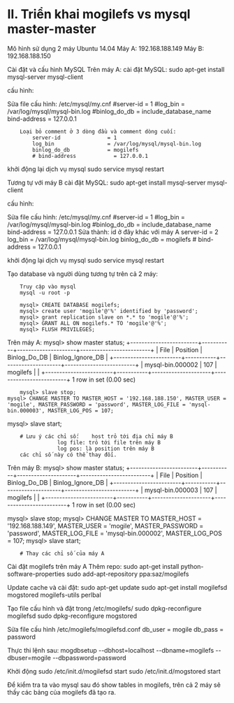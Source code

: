 # II. Triển khai mogilefs vs mysql master-master
Mô hình sử dụng 2 máy Ubuntu 14.04 
	Máy A: 192.168.188.149
	Máy B: 192.168.188.150
	
Cài đặt và cấu hình MySQL Trên máy A:
cài đặt MySQL: 
		sudo apt-get install mysql-server mysql-client	
	
cấu hình:

Sửa file cấu hình: /etc/mysql/my.cnf
		#server-id              = 1
			#log_bin                = /var/log/mysql/mysql-bin.log
			#binlog_do_db           = include_database_name
			bind-address            = 127.0.0.1
		
		Loại bỏ comment ở 3 dòng đầu và comment dòng cuối:
			server-id               = 1
			log_bin                 = /var/log/mysql/mysql-bin.log
			binlog_do_db            = mogilefs
			# bind-address            = 127.0.0.1

khởi động lại dịch vụ mysql
		sudo service mysql restart

Tương tự với máy B
cài đặt MySQL: 
		sudo apt-get install mysql-server mysql-client	
	
cấu hình:

Sửa file cấu hình: /etc/mysql/my.cnf
		#server-id              = 1
			#log_bin                = /var/log/mysql/mysql-bin.log
			#binlog_do_db           = include_database_name
			bind-address            = 127.0.0.1
		Sửa thành: id ở đây khác với máy A 
			server-id               = 2
			log_bin                 = /var/log/mysql/mysql-bin.log
			binlog_do_db            = mogilefs
			# bind-address            = 127.0.0.1

khởi động lại dịch vụ mysql
		sudo service mysql restart

Tạo database và người dùng tương tự trên cả 2 máy:

		Truy cập vào mysql 
		mysql -u root -p
		
		mysql> CREATE DATABASE mogilefs;
		mysql> create user 'mogile'@'%' identified by 'password';
		mysql> grant replication slave on *.* to 'mogile'@'%';
		mysql> GRANT ALL ON mogilefs.* TO 'mogile'@'%';
		mysql> FLUSH PRIVILEGES;

Trên máy A:
		mysql> show master status;
		+------------------------+-----------+---------------------+-------------------------+
| File                        | Position | Binlog_Do_DB | Binlog_Ignore_DB |
+------------------------+-----------+---------------------+-------------------------+
| mysql-bin.000002 |        107 | mogilefs           |                                |
+------------------------+-----------+---------------------+-------------------------+
1 row in set (0.00 sec)
		
		mysql> slave stop;
	mysql> CHANGE MASTER TO MASTER_HOST = '192.168.188.150', MASTER_USER = 'mogile', MASTER_PASSWORD = 'password', MASTER_LOG_FILE = 'mysql-bin.000003', MASTER_LOG_POS = 107; 
 mysql> slave start;
		
		# Lưu ý các chỉ số:    host trỏ tới địa chỉ máy B
					log file: trỏ tới file trên máy B
					log pos: là position trên máy B
		các chỉ số này có thể thay đổi.




Trên máy B:
	mysql> show master status;
		+------------------------+-----------+---------------------+-------------------------+
| File                        | Position | Binlog_Do_DB | Binlog_Ignore_DB |
+------------------------+-----------+---------------------+-------------------------+
| mysql-bin.000003 |        107 | mogilefs           |                                |
+------------------------+-----------+---------------------+-------------------------+
1 row in set (0.00 sec)

mysql> slave stop;
	mysql> CHANGE MASTER TO MASTER_HOST = '192.168.188.149', MASTER_USER = 'mogile', MASTER_PASSWORD = 'password', MASTER_LOG_FILE = 'mysql-bin.000002', MASTER_LOG_POS = 107; 
 mysql> slave start;
		
		# Thay các chỉ số của máy A
Cài đặt mogilefs trên máy A
Thêm repo:
		sudo apt-get install python-software-properties 
sudo add-apt-repository ppa:saz/mogilefs

Update cache và cài đặt:
sudo apt-get update 
sudo apt-get install mogilefsd mogstored mogilefs-utils perlbal

Tạo file cấu hình và đặt trong /etc/mogilefs/
sudo dpkg-reconfigure mogilefsd 
sudo dpkg-reconfigure mogstored

Sửa file cấu hình /etc/mogilefs/mogilefsd.conf
db_user = mogile
db_pass = password

Thực thi lệnh sau:
mogdbsetup --dbhost=localhost --dbname=mogilefs --dbuser=mogile --dbpassword=password

Khởi động
sudo /etc/init.d/mogilefsd start 
sudo /etc/init.d/mogstored start

Để kiểm tra ta vào mysql sau đó show tables in mogilefs, trên cả 2 máy sẽ thấy các bảng của mogilefs đã tạo ra.

